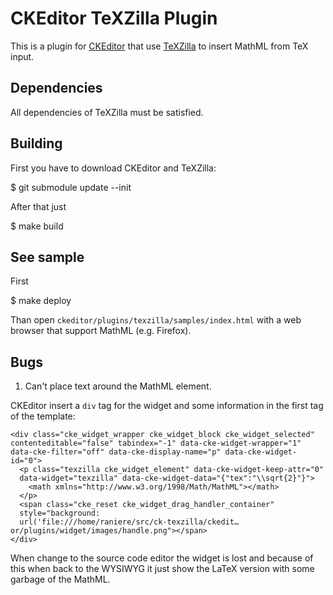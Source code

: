CKEditor TeXZilla Plugin
========================

This is a plugin for [CKEditor](http://ckeditor.com) that use
[TeXZilla](https://github.com/fred-wang/TeXZilla) to insert MathML from TeX
input.

Dependencies
------------

All dependencies of TeXZilla must be satisfied.

Building
--------

First you have to download CKEditor and TeXZilla:

  $ git submodule update --init

After that just

  $ make build

See sample
----------

First

  $ make deploy

Than open `ckeditor/plugins/texzilla/samples/index.html` with a web browser that support
MathML (e.g. Firefox).

Bugs
----

1. Can't place text around the MathML element.

CKEditor insert a `div` tag for the widget and some information in the first tag
of the template:

```
<div class="cke_widget_wrapper cke_widget_block cke_widget_selected"
contenteditable="false" tabindex="-1" data-cke-widget-wrapper="1"
data-cke-filter="off" data-cke-display-name="p" data-cke-widget-id="0">
  <p class="texzilla cke_widget_element" data-cke-widget-keep-attr="0"
  data-widget="texzilla" data-cke-widget-data="{"tex":"\\sqrt{2}"}">
    <math xmlns="http://www.w3.org/1998/Math/MathML"></math>
  </p>
  <span class="cke_reset cke_widget_drag_handler_container"
  style="background:
  url('file:///home/raniere/src/ck-texzilla/ckedit…or/plugins/widget/images/handle.png"></span>
</div>
```

When change to the source code editor the widget is lost and because of this
when back to the WYSIWYG it just show the LaTeX version with some garbage of the
MathML.
